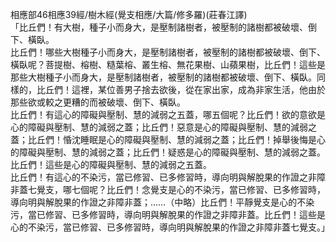 相應部46相應39經/樹木經(覺支相應/大篇/修多羅)(莊春江譯)  
「比丘們！有大樹，種子小而身大，是壓制諸樹者，被壓制的諸樹都被破壞、倒下、橫臥。  
比丘們！哪些大樹種子小而身大，是壓制諸樹者，被壓制的諸樹都被破壞、倒下、橫臥呢？菩提樹、榕樹、糙葉榕、叢生榕、無花果樹、山蘋果樹，比丘們！這些是那些大樹種子小而身大，是壓制諸樹者，被壓制的諸樹都被破壞、倒下、橫臥。同樣的，比丘們！這裡，某位善男子捨去欲後，從在家出家，成為非家生活，他由於那些欲或較之更糟的而被破壞、倒下、橫臥。  
比丘們！有這心的障礙與壓制、慧的減弱之五蓋，哪五個呢？比丘們！欲的意欲是心的障礙與壓制、慧的減弱之蓋；比丘們！惡意是心的障礙與壓制、慧的減弱之蓋；比丘們！惛沈睡眠是心的障礙與壓制、慧的減弱之蓋；比丘們！掉舉後悔是心的障礙與壓制、慧的減弱之蓋；比丘們！疑惑是心的障礙與壓制、慧的減弱之蓋。比丘們！這些是心的障礙與壓制、慧的減弱之五蓋。  
比丘們！有這心的不染污，當已修習、已多修習時，導向明與解脫果的作證之非障非蓋七覺支，哪七個呢？比丘們！念覺支是心的不染污，當已修習、已多修習時，導向明與解脫果的作證之非障非蓋；……（中略）比丘們！平靜覺支是心的不染污，當已修習、已多修習時，導向明與解脫果的作證之非障非蓋。比丘們！這些是心的不染污，當已修習、已多修習時，導向明與解脫果的作證之非障非蓋七覺支。」  
  
  
